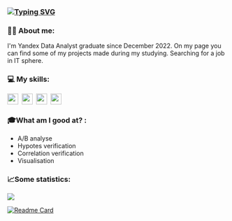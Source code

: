 ### [![Typing SVG](https://readme-typing-svg.herokuapp.com?color=%2336BCF7&lines=Hi+,+my+name+is+Max)](https://git.io/typing-svg)

### :man_technologist: About me:
I'm Yandex Data Analyst graduate since December 2022. On my page you can find some of my projects made during my studying. Searching for a job in IT sphere. 

### 💻 My skills:
<img src="https://cdn.jsdelivr.net/gh/devicons/devicon/icons/python/python-plain.svg" width="25" height="25"/>&nbsp;
<img src="https://cdn.jsdelivr.net/gh/devicons/devicon/icons/jupyter/jupyter-original.svg" width="25" height="25"/>&nbsp;
<img src="https://cdn.jsdelivr.net/gh/devicons/devicon/icons/postgresql/postgresql-original.svg" width="25" height="25"/>&nbsp;
<img src="https://cdn.jsdelivr.net/gh/devicons/devicon/icons/anaconda/anaconda-original-wordmark.svg" width="25" height="25"/>&nbsp;


### 🎓What am I good at? :
 - A/B analyse
 - Hypotes verification
 - Correlation verification
 - Visualisation

### 📈Some statistics:
 ![](https://github-profile-summary-cards.vercel.app/api/cards/repos-per-language?username=Ordinary76)

[![Readme Card](https://github-readme-stats.vercel.app/api/pin/?username=Ordinary76&repo=github-readme-stats)](https://github.com/Ordinary76/AnalystProjects)
